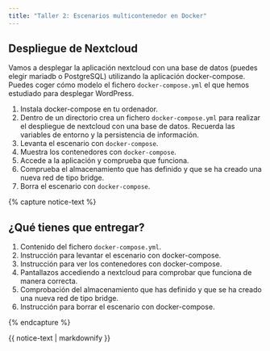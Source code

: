 ```yaml
---
title: "Taller 2: Escenarios multicontenedor en Docker"
---
```


## Despliegue de Nextcloud

Vamos a desplegar la aplicación nextcloud con una base de datos (puedes elegir mariadb o PostgreSQL) utilizando la aplicación docker-compose. Puedes coger cómo modelo el fichero `docker-compose.yml` el que hemos estudiado para desplegar WordPress.

1. Instala docker-compose en tu ordenador. 
2. Dentro de un directorio crea un fichero `docker-compose.yml` para realizar el despliegue de nextcloud con una base de datos. Recuerda las variables de entorno y la persistencia de información.
3. Levanta el escenario con `docker-compose`.
4. Muestra los contenedores con `docker-compose`.
5. Accede a la aplicación y comprueba que funciona.
6. Comprueba el almacenamiento que has definido y que se ha creado una nueva red de tipo bridge.
7. Borra el escenario con `docker-compose`.

{% capture notice-text %}
## ¿Qué tienes que entregar?

1. Contenido del fichero `docker-compose.yml`.
2. Instrucción para levantar el escenario con docker-compose.
3. Instrucción para ver los contenedores con docker-compose.
4. Pantallazos accediendo a nextcloud para comprobar que funciona de manera correcta.
5. Comprobación del almacenamiento que has definido y que se ha creado una nueva red de tipo bridge.
6. Instrucción para borrar el escenario con docker-compose.

{% endcapture %}<div class="notice--info">{{ notice-text | markdownify }}</div>

